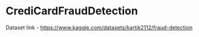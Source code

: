 # CrediCardFraudDetection

Dataset link - https://www.kaggle.com/datasets/kartik2112/fraud-detection
